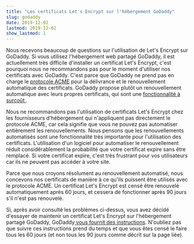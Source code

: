 ```yaml
---
title: "Les certificats Let's Encrypt sur l'hébergement GoDaddy"
slug: godaddy
date: 2019-12-02
lastmod: 2019-12-02
show_lastmod: 1
---
```



Nous recevons beaucoup de questions sur l'utilisation de Let's Encrypt sur GoDaddy. Si vous utilisez l'hébergement web partagé GoDaddy, il est actuellement très difficile d'installer un certificat Let's Encrypt, c'est pourquoi nous ne recommandons pas pour le moment d'utiliser nos certificats avec GoDaddy. C'est parce que GoDaddy ne prend pas en charge le [protocole ACME][1] pour la délivrance et le renouvellement automatique des certificats. GoDaddy propose plutôt un renouvellement automatique avec leurs propres certificats, qui sont une [fonctionnalité à surcoût ][2].

Nous ne recommandons pas l'utilisation de certificats Let's Encrypt chez les fournisseurs d'hébergement qui n'appliquent pas directement le protocole ACME, car cela signifie que vous ne pouvez pas automatiser entièrement les renouvellements. Nous pensons que les renouvellements automatisés sont une fonctionnalité très importante pour l'utilisation des certificats. L'utilisation d'un logiciel pour automatiser le renouvellement réduit considérablement la probabilité que votre certificat expire sans être remplacé. Si votre certificat expire, c'est très frustrant pour vos utilisateurs car ils ne peuvent pas accéder à votre site.

Parce que nous croyons résolument au renouvellement automatisé, nous concevons nos certificats de manière à ce qu'ils puissent être utilisés avec le protocole ACME. Un certificat Let's Encrypt est censé être renouvelé automatiquement après 60 jours, et cessera de fonctionner après 90 jours s'il n'est pas renouvelé.

Si, après avoir consulté les problèmes ci-dessus, vous avez décidé d'essayer de maintenir un certificat Let's Encrypt sur l'hébergement partagé GoDaddy, GoDaddy[ vous fournit des instructions][3]. N'oubliez pas que suivre ces instructions prend du temps et que vous êtes censé le faire tous les 60 jours (et non tous les 90 jours comme décrit sur la page liée).

[1]: https://tools.ietf.org/html/rfc8555
[2]: https://www.godaddy.com/web-security/ssl-certificate
[3]: https://www.godaddy.com/help/install-a-lets-encrypt-certificate-on-your-cpanel-hosting-account-28023
